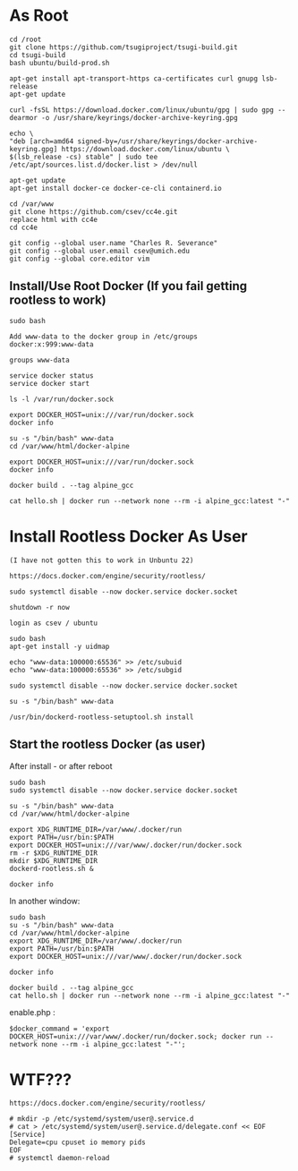 
As Root
=======

    cd /root
    git clone https://github.com/tsugiproject/tsugi-build.git
    cd tsugi-build
    bash ubuntu/build-prod.sh

    apt-get install apt-transport-https ca-certificates curl gnupg lsb-release
    apt-get update

    curl -fsSL https://download.docker.com/linux/ubuntu/gpg | sudo gpg --dearmor -o /usr/share/keyrings/docker-archive-keyring.gpg

    echo \
    "deb [arch=amd64 signed-by=/usr/share/keyrings/docker-archive-keyring.gpg] https://download.docker.com/linux/ubuntu \
    $(lsb_release -cs) stable" | sudo tee /etc/apt/sources.list.d/docker.list > /dev/null

    apt-get update
    apt-get install docker-ce docker-ce-cli containerd.io

    cd /var/www
    git clone https://github.com/csev/cc4e.git
    replace html with cc4e
    cd cc4e

    git config --global user.name "Charles R. Severance"
    git config --global user.email csev@umich.edu
    git config --global core.editor vim

Install/Use Root Docker (If you fail getting rootless to work)
--------------------------------------------------------------

    sudo bash

    Add www-data to the docker group in /etc/groups
    docker:x:999:www-data

    groups www-data

    service docker status
    service docker start

    ls -l /var/run/docker.sock 

    export DOCKER_HOST=unix:///var/run/docker.sock
    docker info

    su -s "/bin/bash" www-data
    cd /var/www/html/docker-alpine

    export DOCKER_HOST=unix:///var/run/docker.sock
    docker info

    docker build . --tag alpine_gcc

    cat hello.sh | docker run --network none --rm -i alpine_gcc:latest "-"

Install Rootless Docker As User
===============================

    (I have not gotten this to work in Unbuntu 22)

    https://docs.docker.com/engine/security/rootless/

    sudo systemctl disable --now docker.service docker.socket

    shutdown -r now

    login as csev / ubuntu

    sudo bash
    apt-get install -y uidmap

    echo "www-data:100000:65536" >> /etc/subuid
    echo "www-data:100000:65536" >> /etc/subgid

    sudo systemctl disable --now docker.service docker.socket

    su -s "/bin/bash" www-data

    /usr/bin/dockerd-rootless-setuptool.sh install

Start the rootless Docker (as user)
-----------------------------------

After install - or after reboot

    sudo bash
    sudo systemctl disable --now docker.service docker.socket

    su -s "/bin/bash" www-data
    cd /var/www/html/docker-alpine

    export XDG_RUNTIME_DIR=/var/www/.docker/run
    export PATH=/usr/bin:$PATH
    export DOCKER_HOST=unix:///var/www/.docker/run/docker.sock
    rm -r $XDG_RUNTIME_DIR
    mkdir $XDG_RUNTIME_DIR
    dockerd-rootless.sh &

    docker info

In another window:

    sudo bash
    su -s "/bin/bash" www-data
    cd /var/www/html/docker-alpine
    export XDG_RUNTIME_DIR=/var/www/.docker/run
    export PATH=/usr/bin:$PATH
    export DOCKER_HOST=unix:///var/www/.docker/run/docker.sock

    docker info

    docker build . --tag alpine_gcc 
    cat hello.sh | docker run --network none --rm -i alpine_gcc:latest "-"

enable.php :

    $docker_command = 'export DOCKER_HOST=unix:///var/www/.docker/run/docker.sock; docker run --network none --rm -i alpine_gcc:latest "-"';




WTF???
=====

    https://docs.docker.com/engine/security/rootless/

    # mkdir -p /etc/systemd/system/user@.service.d
    # cat > /etc/systemd/system/user@.service.d/delegate.conf << EOF
    [Service]
    Delegate=cpu cpuset io memory pids
    EOF
    # systemctl daemon-reload

